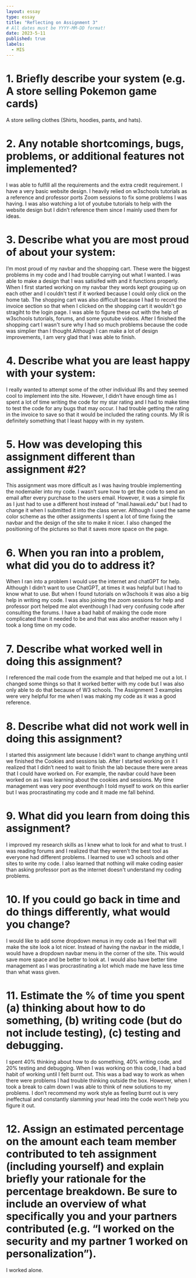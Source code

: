 ```yaml
---
layout: essay
type: essay
title: "Reflecting on Assignment 3"
# All dates must be YYYY-MM-DD format!
date: 2023-5-11
published: true
labels:
  - MIS
---
```


<h1>1. Briefly describe your system (e.g. A store selling Pokemon game cards)</h1>
<p> A store selling clothes (Shirts, hoodies, pants, and hats). </p>

<h1>2. Any notable shortcomings, bugs, problems, or additional features not implemented?</h1>
<p>I was able to fulfill all the requirements and the extra credit requirement. I have a very basic website design. I heavily relied on w3schools tutorials as a reference and professor ports Zoom sessions to fix some problems I was having. I was also watching a lot of youtube tutorials to help with the website design but I didn’t reference them since I mainly used them for ideas. </p>

<h1>3. Describe what you are most proud of about your system:</h1>
<p>I’m most proud of my navbar and the shopping cart. These were the biggest problems in my code and I had trouble carrying out what I wanted. I was able to make a design that I was satisifed with and it functions properly. When I first started working on my navbar they words kept grouping up on each other and I couldn't test if it worked because I could only click on the home tab. The shopping cart was also difficult because I had to record the invoice section so that when I clicked on the shopping cart it wouldn't go stragiht to the login page. I was able to figure these out with the help of w3schools tutorials, forums, and some youtube videos. After I finished the shopping cart I wasn't sure why I had so much problems because the code was simplier than I thought.Although I can make a lot of design improvements, I am very glad that I was able to finish. </p>

<h1>4. Describe what you are least happy with your system:</h1>
<p>I really wanted to attempt some of the other individual IRs and they seemed cool to implement into the site. However, I didn’t have enough time as I spent a lot of time writing the code for my star rating and I had to make time to test the code for any bugs that may occur. I had trouble getting the rating in the invoice to save so that it would be included the rating counts. My IR is definitely something that I least happy with in my system.</p>

<h1>5. How was developing this assignment different than assignment #2?</h1>
<p>This assignment was more difficult as I was having trouble implementing the nodemailer into my code. I wasn’t sure how to get the code to send an email after every purchase to the users email. However, it was a simple fix as I just had to use a different host instead of "mail.hawaii.edu" but I had to change it when I submitted it into the class server. Although I used the same color scheme as the other assignments I spent a lot of time fixing the navbar and the design of the site to make it nicer. I also changed the positioning of the pictures so that it saves more space on the page.</p>

<h1>6. When you ran into a problem, what did you do to address it?</h1>
<p>When I ran into a problem I would use the internet and chatGPT for help. Although I didn’t want to use ChatGPT, at times it was helpful but I had to know what to use. But when I found tutorials on w3schools it was also a big help in writing my code. I was also joining the zoom sessions for help and professor port helped me alot eventhough I had very confusing code after consulting the forums. I have a bad habit of making the code more complicated than it needed to be and that was also another reason why I took a long time on my code.</p>


<h1>7. Describe what worked well in doing this assignment?</h1>
<p>I referenced the mail code from the example and that helped me out a lot. I changed some things so that it worked better with my code but I was also only able to do that because of W3 schools. The Assignment 3 examples were very helpful for me when I was making my code as it was a good reference. </p>


<h1>8. Describe what did not work well in doing this assignment?</h1>
<p>I started this assignment late because I didn’t want to change anything until we finished the Cookies and sessions lab. After I started working on it I realized that I didn’t need to wait to finish the lab because there were areas that I could have worked on. For example, the navbar could have been worked on as I was learning about the cookies and sessions. My time management was very poor eventhough I told myself to work on this earlier but I was procrastinating my code and it made me fall behind.</p>


<h1>9. What did you learn from doing this assignment?</h1>
<p>I improved my research skills as I knew what to look for and what to trust. I was reading forums and I realized that they weren’t the best tool as everyone had different problems. I learned to use w3 schools and other sites to write my code. I also learned that nothing will make coding easier than asking professor port as the internet doesn't understand my coding problems. </p>

<h1>10. If you could go back in time and do things differently, what would you change?</h1>
<p>I would like to add some dropdown menus in my code as I feel that will make the site look a lot nicer. Instead of having the navbar in the middle, I would have a dropdown navbar menu in the corner of the site. This would save more space and be better to look at. I would also have better time management as I was procrastinating a lot which made me have less time than what wass given. </p>

<h1>11. Estimate the % of time you spent (a) thinking about how to do something, (b) writing code (but do not include testing), (c) testing and debugging.</h1>
<p>I spent 40% thinking about how to do something, 40% writing code, and 20% testing and debugging. When I was working on this code, I had a bad habit of working until I felt burnt out. This was a bad way to work as when there were problems I had trouble thinking outside the box. However, when I took a break to calm down I was able to think of new solutions to my problems. I don’t recommend my work style as feeling burnt out is very ineffectual and constantly slamming your head into the code won’t help you figure it out.</p>

<h1>12. Assign an estimated percentage on the amount each team member contributed to teh assignment (including yourself) and explain briefly your rationale for the percentage breakdown. Be sure to include an overview of what specifically you and your partners contributed (e.g. “I worked on the security and my partner 1 worked on personalization”).</h1>
<p>I worked alone. </p>


